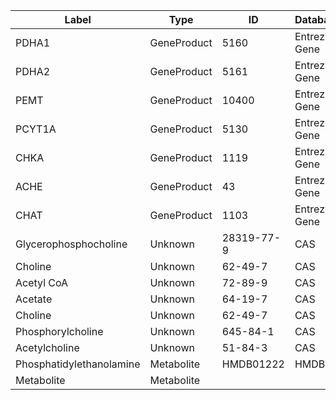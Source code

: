 | Label | Type | ID | Database |
| ---- | ---- | ---- | ---- |
|PDHA1 | GeneProduct | 5160 | Entrez Gene |
|PDHA2 | GeneProduct | 5161 | Entrez Gene |
|PEMT | GeneProduct | 10400 | Entrez Gene |
|PCYT1A | GeneProduct | 5130 | Entrez Gene |
|CHKA | GeneProduct | 1119 | Entrez Gene |
|ACHE | GeneProduct | 43 | Entrez Gene |
|CHAT | GeneProduct | 1103 | Entrez Gene |
|Glycerophosphocholine | Unknown | 28319-77-9 | CAS |
|Choline | Unknown | 62-49-7 | CAS |
|Acetyl CoA | Unknown | 72-89-9 | CAS |
|Acetate | Unknown | 64-19-7 | CAS |
|Choline | Unknown | 62-49-7 | CAS |
|Phosphorylcholine | Unknown | 645-84-1 | CAS |
|Acetylcholine | Unknown | 51-84-3 | CAS |
|Phosphatidylethanolamine | Metabolite | HMDB01222 | HMDB |
|Metabolite | Metabolite |  |  |
